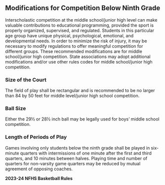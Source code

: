 <!-- Section: Modifications for Competition Below Ninth Grade -->
## Modifications for Competition Below Ninth Grade

Interscholastic competition at the middle school/junior high level can make valuable contributions to educational programming, provided the sport is properly organized, supervised, and regulated. Students in this particular age group have unique physical, psychological, emotional, and developmental needs. In order to minimize the risk of injury, it may be necessary to modify regulations to offer meaningful competition for different groups. These recommended modifications are for middle school/junior high competition. State associations may adopt additional modifications and/or use other rules codes for middle school/junior high competition.

### Size of the Court
The field of play shall be rectangular and is recommended to be no larger than 84 by 50 feet for middle level/junior high school competition.

### Ball Size
Either the 29½ or 28½ inch ball may be legally used for boys’ middle school competition.

### Length of Periods of Play
Games involving only students below the ninth grade shall be played in six-minute quarters with intermissions of one minute after the first and third quarters, and 10 minutes between halves. Playing time and number of quarters for non-varsity game quarters may be reduced by mutual agreement of opposing coaches.

**2023-24 NFHS Basketball Rules**